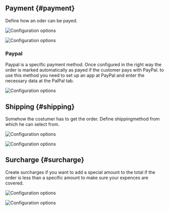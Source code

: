 ## Payment {#payment}

Define how an oder can be payed.

![Configuration options](img/backend/backend_paymentmethodes.jpg)

![Configuration options](img/backend/backend_paymentmethod.jpg)

### Paypal

Paypal is a specific payment method. Once configured in the right way the order is marked automatically as payed if the customer pays with PayPal. to use this method you need to set up an app at PayPal and enter the necessary data at the PalPal tab. 

![Configuration options](img/backend/backend_paymentmethod_paypal.jpg)

## Shipping {#shipping}

Somehow the costumer has to get the order. Define shippingmethod from which he can select from. 

![Configuration options](img/backend/backend_shippingmethodes.jpg)

![Configuration options](img/backend/backend_shippingmethod.jpg)

## Surcharge {#surcharge}

Create surcharges if you want to add a special amount to the total if the order is less than a specific amount to make sure your expences are covered.

![Configuration options](img/backend/backend_surcharges.jpg)

![Configuration options](img/backend/backend_surcharge.jpg)